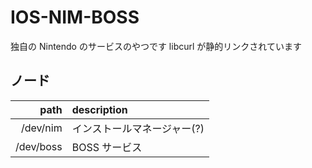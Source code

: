 # IOS-NIM-BOSS
独自の Nintendo のサービスのやつです
libcurl が静的リンクされています

## ノード
|      path | description                 |
| --------: | :-------------------------- |
|  /dev/nim | インストールマネージャー(?) |
| /dev/boss | BOSS サービス               |